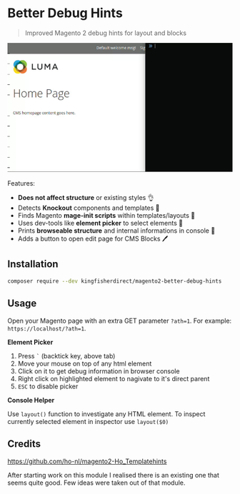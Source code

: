 # Better Debug Hints

> Improved Magento 2 debug hints for layout and blocks

![Example Usage](docs/example.gif)

Features:

- **Does not affect structure** or existing styles 👌
- Detects **Knockout** components and templates 🤜
- Finds Magento **mage-init scripts** within templates/layouts 📌
- Uses dev-tools like **element picker** to select elements 🔫
- Prints **browseable structure** and internal informations in console 👀
- Adds a button to open edit page for CMS Blocks 🖊️

## Installation

```sh
composer require --dev kingfisherdirect/magento2-better-debug-hints
```

## Usage

Open your Magento page with an extra GET parameter `?ath=1`. For example:
`https://localhost/?ath=1`.

**Element Picker**

1. Press `` ` `` (backtick key, above tab)
2. Move your mouse on top of any html element
3. Click on it to get debug information in browser console
4. Right click on highlighted element to nagivate to it's direct parent
5. `ESC` to disable picker

**Console Helper**

Use `layout()` function to investigate any HTML element. To inspect currently selected element in inspector use `layout($0)`

## Credits

https://github.com/ho-nl/magento2-Ho_Templatehints

After starting work on this module I realised there is an existing one that seems quite good. Few ideas were taken out of that module.
